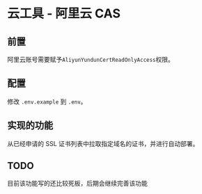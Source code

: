 # 云工具 - 阿里云 CAS

## 前置

阿里云账号需要赋予`AliyunYundunCertReadOnlyAccess`权限。

## 配置

修改 `.env.example` 到 `.env`。

## 实现的功能

从已经申请的 SSL 证书列表中拉取指定域名的证书，并进行自动部署。

## TODO

目前该功能写的还比较死板，后期会继续完善该功能
